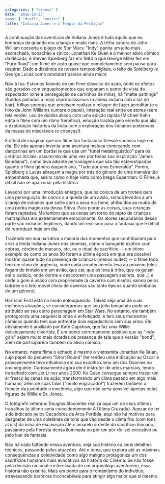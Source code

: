 ```yaml
---
categories: [ "cinema" ]
date: "2016-10-23"
tags: [ "draft", "movies" ]
title: "Indiana Jones e o Templo da Perdição"
---
```

A continuação das aventuras de Indiana Jones é tudo aquilo que eu
lembrava de quando era criança e muito mais. A trilha sonora de John
William conserta o plágio de Star Wars; "Indy" ganha um jeito mais
escrachado, bonachão e cínico; Jonathan Ke Quan é o melhor alívio
cômico da década; e Steven Spielberg faz em 1984 o que George Miller
fez em "Fury Road": um filme de ação quase que completamente sem pausa
para respirar. Dado a distância de nossos tempos digitais, o feito de
Spielberg (e George Lucas como produtor) parece ainda maior.

Não à toa. Estamos falando de um filme clássico de ação, onde os
efeitos são gerados com enquadramentos que enganam o ponto de vista
do espectador (olhe a perseguição de carrinhos de mina), há "matte
paittings" (fundos pintados à mão) charmosíssimos (a aldeia indiana
sob a luz do luar), trilhas sonoras que precisam realizar o milagre de
fazer acreditar (e o hino de John Williams cumpre o papel), interação
real entre os atores (sem tela verde), uso de dublês aliado com uma
edição rápida (Michael Kahn edita o filme com um ritmo frenético),
emoção trazida pelo enredo que alia a exploração histórica da
Índia com a exploração dos indianos poderosos da massa de miseráveis
(e crianças!).

É difícil de imaginar que um filme tão fantasioso fizesse sucesso
hoje em dia. Ele não apenas inventa uma aventura maluca começando com
dançarinas em um bordel (e que usa um "túnel metalinguístico" para os
créditos iniciais, assumindo de uma vez por todas sua inspiração "James
Bondiana"), como leva adiante personagens que são tão estereotipados
quanto o filme gênero daquele ano, "Tudo por uma Esmeralda". Porém,
Spielberg e Lucas abraçam a magia por trás do gênero de uma maneira
tão empenhada que, assim como o hoje visto como brega Superman: O Filme,
é difícil não se apaixonar pela história.

Levados por uma introdução enérgica, que os coloca de um tiroteio
para uma perseguição de carros e a queda de um avião, somos levados
a um vilarejo de indianos que sofre com a seca e a fome, atribuídos
ao roubo de uma pedra mágica da deusa Shiva. Para piorar as coisas,
suas crianças foram raptadas. Me lembro que as cenas em torno do
rapto de crianças maltrapilhas era extremamente emocionante. Os atores
secundários dessa parte são indianos legítimos, dando um realismo
para a fantasia que é difícil de reproduzir hoje em dia.

Trazendo em sua narrativa a maioria dos momentos que contribuíram para
criar a lenda Indiana Jones nos cinemas, como o banquete exótico com
cobras, cérebro de macaco, etc, ou o ritual de sacrifício -- um ótimo
exemplo de como os anos 80 foram a última época em que era possível
mostrar quase tudo na presença de crianças (menos nudez) -- o filme
todo tem um ritmo de urgência, onde cada acontecimento leva ao próximo
(eles fogem do tiroteio em um avião, que cai, que os leva à tribo, que
os guiam até o palácio, onde dorme e descobrem uma passagem secreta,
que...) e onde o gore é usado com propriedade (a caverna com insetos
saindo pelos ladrões e o teto móvel cheio de caveiras são tanto
épicos quanto símbolos de um gênero).

Harrison Ford está no modo enlouquecido. Talvez seja uma de suas
melhores atuações, se considerarmos que seu jeito bonachão pode
ser atribuído ao seu outro personagem em Star Wars. No entanto, ele
também protagoniza uma sequência onde é enfeitiçado, e tem seus
momentos cômicos quando tem que enfrentar dois espadachins sem sua
arma. Ele obviamente é auxiliado por Kate Capshaw, que faz uma Willie
deliciosamente divertida. É um ponto extremamente positivo que as
"indy-girls" sejam muito mais dotadas de presença de tela que a versão
"bond", além de participarem também do alívio cômico.

No entanto, neste filme o achado é mesmo o vietnamita Jonathan Ke Quan,
cujo papel do pequeno "Short Round" lhe rendeu uma indicação ao Oscar
e provavelmente teve influência em sua escolha como um dos Goonies no
ano seguinte. Curiosamente agora ele é instrutor de artes marciais,
tendo trabalhado com Jet Li nos anos 2000. Ke Quan consegue sempre trazer
um ar fresco às cenas de ação, transformando um clima pesado em algo
mais humano, além de suas falas ("muito engraçado!") trazerem também
o frescor da juventude e inocência, algo que não seria possível apenas
pelas figuras de Willie e Dr. Jones.

O fotógrafo veterano Douglas Slocombe realiza aqui um de seus últimos
trabalhos (o último seria coincidentemente A Última Cruzada). Apesar
de ter sido indicado pelos Caçadores da Arca Perdida, aqui não há
motivos para desgostar de uma coletânea de tons que vão desde o clima
frio (com tons azuis) da mina de escavação até o amarelo ardente do
sacrifício humano, passando pela floresta densa iluminada ou por um
por-do-sol evocativo ou pelo luar de fantasia.

Não há nada faltando nessa aventura, seja sua história ou seus detalhes
técnicos, passando pelas atuações. Até o tema, que explora até as
máximas consequências a coletividade como algo maligno protagoniza um
dos sacrifícios humanos mais evocativos da história do Cinema. Se não
fosse pela decisão racional e interessada de um arqueólogo aventureiro,
essa história não existiria. Mais um ponto para o romantismo do
indivíduo, atravessando barreiras inconcebíveis para atingir algo
maior que si mesmo.
